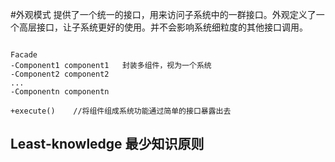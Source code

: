 #外观模式
提供了一个统一的接口，用来访问子系统中的一群接口。外观定义了一个高层接口，让子系统更好的使用。并不会影响系统细粒度的其他接口调用。
  

```

Facade 
-Component1 component1   封装多组件，视为一个系统
-Component2 component2
...
-Componentn componentn

+execute()    //将组件组成系统功能通过简单的接口暴露出去

```



## Least-knowledge 最少知识原则